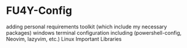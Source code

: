 # FU4Y-Config
adding personal requirements toolkit (which include my necessary packages)
windows terminal configuration including (powershell-config, Neovim, lazyvim, etc.)
Linux Important Libraries
